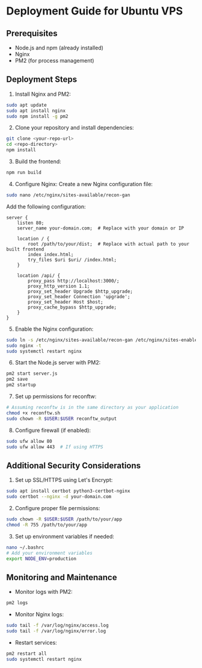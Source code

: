 # Deployment Guide for Ubuntu VPS

## Prerequisites
- Node.js and npm (already installed)
- Nginx
- PM2 (for process management)

## Deployment Steps

1. Install Nginx and PM2:
```bash
sudo apt update
sudo apt install nginx
sudo npm install -g pm2
```

2. Clone your repository and install dependencies:
```bash
git clone <your-repo-url>
cd <repo-directory>
npm install
```

3. Build the frontend:
```bash
npm run build
```

4. Configure Nginx:
Create a new Nginx configuration file:
```bash
sudo nano /etc/nginx/sites-available/recon-gan
```

Add the following configuration:
```nginx
server {
    listen 80;
    server_name your-domain.com;  # Replace with your domain or IP

    location / {
        root /path/to/your/dist;  # Replace with actual path to your built frontend
        index index.html;
        try_files $uri $uri/ /index.html;
    }

    location /api/ {
        proxy_pass http://localhost:3000/;
        proxy_http_version 1.1;
        proxy_set_header Upgrade $http_upgrade;
        proxy_set_header Connection 'upgrade';
        proxy_set_header Host $host;
        proxy_cache_bypass $http_upgrade;
    }
}
```

5. Enable the Nginx configuration:
```bash
sudo ln -s /etc/nginx/sites-available/recon-gan /etc/nginx/sites-enabled/
sudo nginx -t
sudo systemctl restart nginx
```

6. Start the Node.js server with PM2:
```bash
pm2 start server.js
pm2 save
pm2 startup
```

7. Set up permissions for reconftw:
```bash
# Assuming reconftw is in the same directory as your application
chmod +x reconftw.sh
sudo chown -R $USER:$USER reconftw_output
```

8. Configure firewall (if enabled):
```bash
sudo ufw allow 80
sudo ufw allow 443  # If using HTTPS
```

## Additional Security Considerations

1. Set up SSL/HTTPS using Let's Encrypt:
```bash
sudo apt install certbot python3-certbot-nginx
sudo certbot --nginx -d your-domain.com
```

2. Configure proper file permissions:
```bash
sudo chown -R $USER:$USER /path/to/your/app
chmod -R 755 /path/to/your/app
```

3. Set up environment variables if needed:
```bash
nano ~/.bashrc
# Add your environment variables
export NODE_ENV=production
```

## Monitoring and Maintenance

- Monitor logs with PM2:
```bash
pm2 logs
```

- Monitor Nginx logs:
```bash
sudo tail -f /var/log/nginx/access.log
sudo tail -f /var/log/nginx/error.log
```

- Restart services:
```bash
pm2 restart all
sudo systemctl restart nginx
```